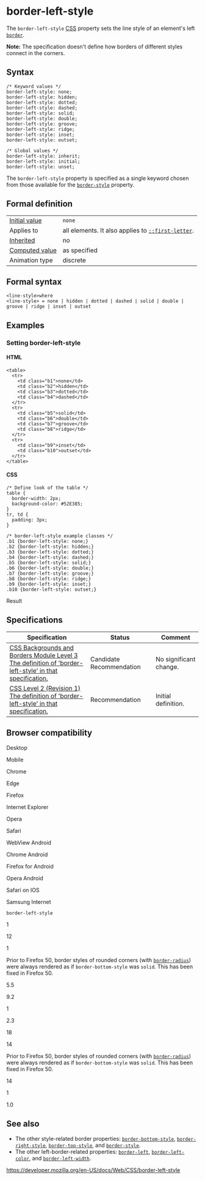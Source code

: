 # border-left-style

The `border-left-style` [CSS](https://developer.mozilla.org/en-US/docs/Web/CSS) property sets the line style of an element's left [`border`](border).

**Note:** The specification doesn't define how borders of different styles connect in the corners.

## Syntax

    /* Keyword values */
    border-left-style: none;
    border-left-style: hidden;
    border-left-style: dotted;
    border-left-style: dashed;
    border-left-style: solid;
    border-left-style: double;
    border-left-style: groove;
    border-left-style: ridge;
    border-left-style: inset;
    border-left-style: outset;

    /* Global values */
    border-left-style: inherit;
    border-left-style: initial;
    border-left-style: unset;

The `border-left-style` property is specified as a single keyword chosen from those available for the [`border-style`](border-style) property.

## Formal definition

<table><tbody><tr class="odd"><td><a href="initial_value">Initial value</a></td><td><code>none</code></td></tr><tr class="even"><td>Applies to</td><td>all elements. It also applies to <a href="::first-letter"><code>::first-letter</code></a>.</td></tr><tr class="odd"><td><a href="inheritance">Inherited</a></td><td>no</td></tr><tr class="even"><td><a href="computed_value">Computed value</a></td><td>as specified</td></tr><tr class="odd"><td>Animation type</td><td>discrete</td></tr></tbody></table>

## Formal syntax

    <line-style>where
    <line-style> = none | hidden | dotted | dashed | solid | double | groove | ridge | inset | outset

## Examples

### Setting border-left-style

#### HTML

    <table>
      <tr>
        <td class="b1">none</td>
        <td class="b2">hidden</td>
        <td class="b3">dotted</td>
        <td class="b4">dashed</td>
      </tr>
      <tr>
        <td class="b5">solid</td>
        <td class="b6">double</td>
        <td class="b7">groove</td>
        <td class="b8">ridge</td>
      </tr>
      <tr>
        <td class="b9">inset</td>
        <td class="b10">outset</td>
      </tr>
    </table>

#### CSS

    /* Define look of the table */
    table {
      border-width: 2px;
      background-color: #52E385;
    }
    tr, td {
      padding: 3px;
    }

    /* border-left-style example classes */
    .b1 {border-left-style: none;}
    .b2 {border-left-style: hidden;}
    .b3 {border-left-style: dotted;}
    .b4 {border-left-style: dashed;}
    .b5 {border-left-style: solid;}
    .b6 {border-left-style: double;}
    .b7 {border-left-style: groove;}
    .b8 {border-left-style: ridge;}
    .b9 {border-left-style: inset;}
    .b10 {border-left-style: outset;}

Result

## Specifications

<table><thead><tr class="header"><th>Specification</th><th>Status</th><th>Comment</th></tr></thead><tbody><tr class="odd"><td><a href="https://drafts.csswg.org/css-backgrounds-3/#the-border-style">CSS Backgrounds and Borders Module Level 3<br />
<span class="small">The definition of 'border-left-style' in that specification.</span></a></td><td><span class="spec-cr">Candidate Recommendation</span></td><td>No significant change.</td></tr><tr class="even"><td><a href="https://www.w3.org/TR/CSS2/box.html#border-style-properties">CSS Level 2 (Revision 1)<br />
<span class="small">The definition of 'border-left-style' in that specification.</span></a></td><td><span class="spec-rec">Recommendation</span></td><td>Initial definition.</td></tr></tbody></table>

## Browser compatibility

Desktop

Mobile

Chrome

Edge

Firefox

Internet Explorer

Opera

Safari

WebView Android

Chrome Android

Firefox for Android

Opera Android

Safari on IOS

Samsung Internet

`border-left-style`

1

12

1

Prior to Firefox 50, border styles of rounded corners (with [`border-radius`](https://developer.mozilla.org/docs/Web/CSS/border-radius)) were always rendered as if `border-bottom-style` was `solid`. This has been fixed in Firefox 50.

5.5

9.2

1

2.3

18

14

Prior to Firefox 50, border styles of rounded corners (with [`border-radius`](https://developer.mozilla.org/docs/Web/CSS/border-radius)) were always rendered as if `border-bottom-style` was `solid`. This has been fixed in Firefox 50.

14

1

1.0

## See also

- The other style-related border properties: [`border-bottom-style`](border-bottom-style), [`border-right-style`](border-right-style), [`border-top-style`](border-top-style), and [`border-style`](border-style).
- The other left-border-related properties: [`border-left`](border-left), [`border-left-color`](border-left-color), and [`border-left-width`](border-left-width).

<a href="https://developer.mozilla.org/en-US/docs/Web/CSS/border-left-style" class="_attribution-link">https://developer.mozilla.org/en-US/docs/Web/CSS/border-left-style</a>
